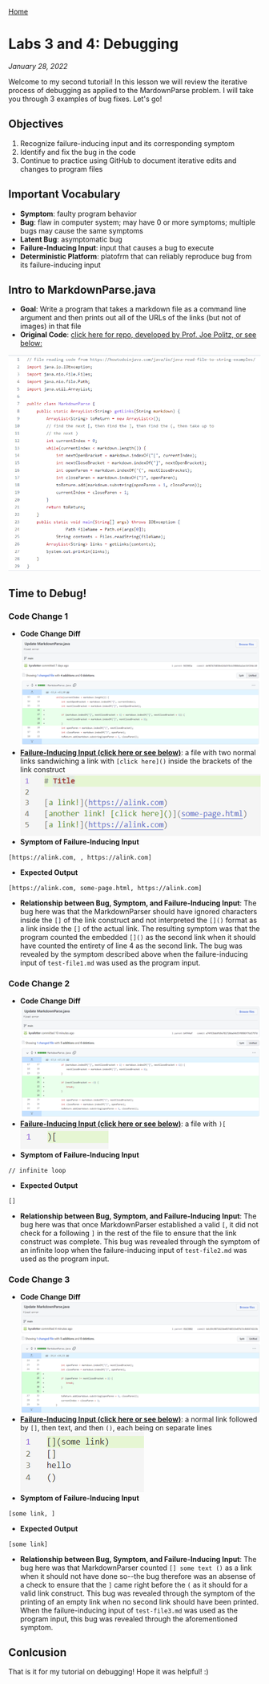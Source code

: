 [Home](index.html)

# Labs 3 and 4: Debugging 

*January 28, 2022*

Welcome to my second tutorial! In this lesson we will review the iterative process of debugging as applied to the MardownParse problem. I will take you through 3 examples of bug fixes. Let's go! 

## Objectives
1. Recognize failure-inducing input and its corresponding symptom 
2. Identify and fix the bug in the code
3. Continue to practice using GitHub to document iterative edits and changes to program files

## Important Vocabulary
* **Symptom**: faulty program behavior
* **Bug**: flaw in computer system; may have 0 or more symptoms; multiple bugs may cause the same symptoms
* **Latent Bug**: asymptomatic bug
* **Failure-Inducing Input**: input that causes a bug to execute
* **Deterministic Platform**: platofrm that can reliably reproduce bug from its failure-inducing input

## Intro to MarkdownParse.java
* **Goal**: Write a program that takes a markdown file as a command line argument and then prints out all of the URLs of the links (but not of images) in that file 
* **Original Code**: [click here for repo, developed by Prof. Joe Politz, or see below:](https://github.com/ucsd-cse15l-w22/markdown-parse/blob/main/MarkdownParse.java)

![Image](Original_MarkdownParse.png)

## Time to Debug!

### **Code Change 1**
* **Code Change Diff**
![Image](code_change_diff1.png)
* [**Failure-Inducing Input (click here or see below)**](test-file1.md): a file with two normal links sandwiching a link with `[click here]()` inside the brackets of the link construct
![Image](test_file1.png)
* **Symptom of Failure-Inducing Input**
```
[https://alink.com, , https://alink.com]
```
* **Expected Output**
```
[https://alink.com, some-page.html, https://alink.com]
```
* **Relationship between Bug, Symptom, and Failure-Inducing Input**: The bug here was that the MarkdownParser should have ignored characters inside the `[]` of the link construct and not interpreted the `[]()` format as a link inside the `[]` of the actual link. The resulting symptom was that the program counted the embedded `[]()` as the second link when it should have counted the entirety of line 4 as the second link. The bug was revealed by the symptom described above when the failure-inducing input of `test-file1.md` was used as the program input.  

### **Code Change 2**
* **Code Change Diff**
![Image](code_change_diff2.png)
* [**Failure-Inducing Input (click here or see below)**](test-file2.md): a file with `)[`
![Image](test_file2.png)
* **Symptom of Failure-Inducing Input**
```
// infinite loop
```
* **Expected Output**
```
[]
```
* **Relationship between Bug, Symptom, and Failure-Inducing Input**: The bug here was that once MarkdownParser established a valid `[`, it did not check for a following `]` in the rest of the file to ensure that the link construct was complete. This bug was revealed through the symptom of an infinite loop when the failure-inducing input of `test-file2.md` was used as the program input.   

### **Code Change 3**
* **Code Change Diff**
![Image](code_change_diff3.png)
* [**Failure-Inducing Input (click here or see below)**](test-file3.md): a normal link followed by `[]`, then text, and then `()`, each being on separate lines
![Image](test_file3.png)
* **Symptom of Failure-Inducing Input**
```
[some link, ]
```
* **Expected Output**
```
[some link]
```
* **Relationship between Bug, Symptom, and Failure-Inducing Input**: The bug here was that MarkdownParser counted `[] some text ()` as a link when it should not have done so--the bug therefore was an absense of a check to ensure that the `]` came right before the `(` as it should for a valid link construct. This bug was revealed through the symptom of the printing of an empty link when no second link should have been printed. When the failure-inducing input of `test-file3.md` was used as the program input, this bug was revealed through the aforementioned symptom.    

## Conlcusion
That is it for my tutorial on debugging! Hope it was helpful! :)